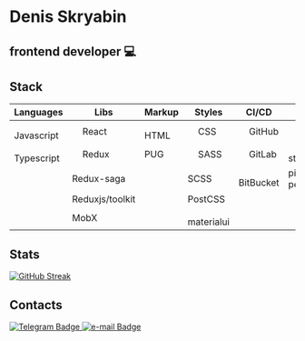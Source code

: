 <link rel="stylesheet" href="devicon.min.css">

# Denis Skryabin

## frontend developer 💻 

## Stack

| **Languages** | **Libs**        | **Markup** | **Styles** | **CI/CD** | **Test**      | **Bundlers** |
|---------------|-----------------|------------|------------|-----------|---------------|--------------|
| <span style="white-space: nowrap"><img src="https://cdn.jsdelivr.net/gh/devicons/devicon/icons/javascript/javascript-original.svg" width='14' height='14' /></span><span> Javascript</span> | <img src="https://cdn.jsdelivr.net/gh/devicons/devicon/icons/react/react-original.svg" width='14' height='14' /> React           | <img src="https://cdn.jsdelivr.net/gh/devicons/devicon/icons/html5/html5-original.svg" width='14' height='14' /> HTML       | <img src="https://cdn.jsdelivr.net/gh/devicons/devicon/icons/css3/css3-original.svg" width='14' height='14' /> CSS        | <img src="https://cdn.jsdelivr.net/gh/devicons/devicon/icons/github/github-original.svg" width='14' height='14' /> GitHub    | <img src="https://cdn.jsdelivr.net/gh/devicons/devicon/icons/jest/jest-plain.svg" width='14' height='14' /> jest          | <img src="https://cdn.jsdelivr.net/gh/devicons/devicon/icons/webpack/webpack-plain.svg" width='14' height='14' /> Webpack      |
| <img src="https://cdn.jsdelivr.net/gh/devicons/devicon/icons/typescript/typescript-original.svg" width='14' height='14' /> Typescript    | <img src="https://cdn.jsdelivr.net/gh/devicons/devicon/icons/redux/redux-original.svg" width='14' height='14' /> Redux           | PUG        | <img src="https://cdn.jsdelivr.net/gh/devicons/devicon/icons/sass/sass-original.svg" width='14' height='14' /> SASS       | <img src="https://cdn.jsdelivr.net/gh/devicons/devicon/icons/gitlab/gitlab-original.svg" width='14' height='14' /> GitLab    | <img src="https://cdn.jsdelivr.net/gh/devicons/devicon/icons/storybook/storybook-original.svg" width='14' height='14' /> storybook    | <img src="https://cdn.jsdelivr.net/gh/devicons/devicon/icons/gulp/gulp-plain.svg" width='14' height='14' />Gulp         |
|               | Redux-saga      |            | SCSS       | <img src="https://cdn.jsdelivr.net/gh/devicons/devicon/icons/bitbucket/bitbucket-original.svg" width='14' height='14' /> BitBucket | pixel perfect |              |
|               | Reduxjs/toolkit |            | PostCSS    |           |               |              |
|               | MobX            |            | <img src="https://cdn.jsdelivr.net/gh/devicons/devicon/icons/materialui/materialui-original.svg" width='14' height='14' /> materialui           |           |               |              |

## Stats
[![GitHub Streak](http://github-readme-streak-stats.herokuapp.com?user=sden4&theme=dark&background=000000)](https://git.io/streak-stats)

## Contacts
<span align="left">
  <a href="https://t.me/sden4">
    <img src="https://img.shields.io/badge/-Telegram-blue" alt="Telegram Badge" />
  </a>
</span>

<span align="left">
  <a href="mailto:skryabin.denis@gmail.com">
    <img src="https://img.shields.io/badge/-email-white" alt="e-mail Badge" />
  </a>
</span>
